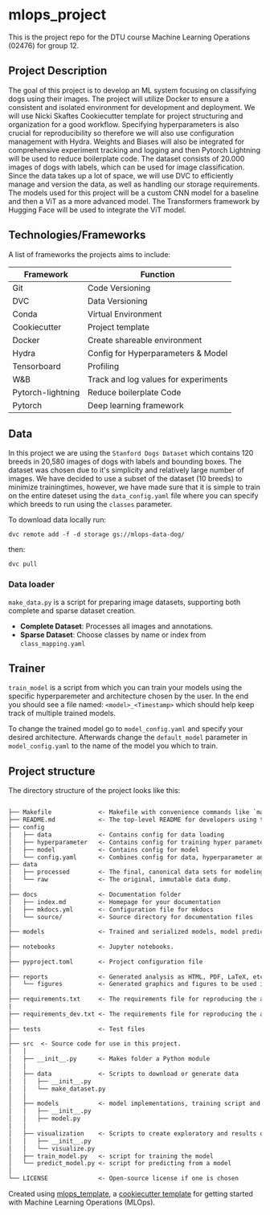 # mlops_project

This is the project repo for the DTU course Machine Learning Operations (02476) for group 12.

## Project Description

The goal of this project is to develop an ML system focusing on classifying dogs using their images. The project will utilize Docker to ensure a consistent and isolated environment for development and deployment. We will use Nicki Skaftes Cookiecutter template for project structuring and organization for a good workflow. Specifying hyperparameters is also crucial for reproducibility so therefore we will also use configuration management with Hydra. Weights and Biases will also be integrated for comprehensive experiment tracking and logging and then Pytorch Lightning will be used to reduce boilerplate code. The dataset consists of 20.000 images of dogs with labels, which can be used for image classification. Since the data takes up a lot of space, we will use DVC to efficiently manage and version the data, as well as handling our storage requirements. The models used for this project will be a custom CNN model for a baseline and then a ViT as a more advanced model. The Transformers framework by Hugging Face will be used to integrate the ViT model.


## Technologies/Frameworks

A list of frameworks the projects aims to include:

|   Framework  | Function |
| -------- | ------- |
| Git   | Code Versioning    |
| DVC    | Data Versioning   |
| Conda    | Virtual Environment    |
| Cookiecutter   | Project template   |
| Docker   | Create shareable environment  |
| Hydra   | Config for Hyperparameters & Model  |
| Tensorboard | Profiling |
| W&B   | Track and log values for experiments  |
| Pytorch-lightning   | Reduce boilerplate Code |
| Pytorch   | Deep learning framework |

## Data

In this project we are using the `Stanford Dogs Dataset` which contains 120 breeds in 20,580 images of dogs with labels and bounding boxes. The dataset was chosen due to it's simplicity and relatively large number of images. We have decided to use a subset of the dataset (10 breeds) to minimize trainingtimes, however, we have made sure that it is simple to train on the entire dateset using the `data_config.yaml` file where you can specify which breeds to run using the `classes` parameter.

To download data locally run:

`dvc remote add -f -d storage gs://mlops-data-dog/` 

then:

`dvc pull` 

### Data loader

`make_data.py` is a script for preparing image datasets, supporting both complete and sparse dataset creation.
- **Complete Dataset**: Processes all images and annotations.
- **Sparse Dataset**: Choose classes by name or index from `class_mapping.yaml`

## Trainer

`train_model` is a script from which you can train your models using the specific hyperparemeter and architecture chosen by the user. In the end you should see a file named: `<model>_<Timestamp>` which should help keep track of multiple trained models. 

To change the trained model go to `model_config.yaml` and specify your desired architecture. Afterwards change the `default_model` parameter in `model_config.yaml` to the name of the model you which to train.

## Project structure

The directory structure of the project looks like this:

```txt

├── Makefile             <- Makefile with convenience commands like `make data` or `make train`
├── README.md            <- The top-level README for developers using this project.
├── config
│   ├── data             <- Contains config for data loading
│   ├── hyperparameter   <- Contains config for training hyper parameters
│   ├── model            <- Contains config for model
│   └── config.yaml      <- Combines config for data, hyperparameter and model
├── data
│   ├── processed        <- The final, canonical data sets for modeling.
│   └── raw              <- The original, immutable data dump.
│
├── docs                 <- Documentation folder
│   ├── index.md         <- Homepage for your documentation
│   ├── mkdocs.yml       <- Configuration file for mkdocs
│   └── source/          <- Source directory for documentation files
│
├── models               <- Trained and serialized models, model predictions, or model summaries
│
├── notebooks            <- Jupyter notebooks.
│
├── pyproject.toml       <- Project configuration file
│
├── reports              <- Generated analysis as HTML, PDF, LaTeX, etc.
│   └── figures          <- Generated graphics and figures to be used in reporting
│
├── requirements.txt     <- The requirements file for reproducing the analysis environment
|
├── requirements_dev.txt <- The requirements file for reproducing the analysis environment
│
├── tests                <- Test files
│
├── src  <- Source code for use in this project.
│   │
│   ├── __init__.py      <- Makes folder a Python module
│   │
│   ├── data             <- Scripts to download or generate data
│   │   ├── __init__.py
│   │   └── make_dataset.py
│   │
│   ├── models           <- model implementations, training script and prediction script
│   │   ├── __init__.py
│   │   ├── model.py
│   │
│   ├── visualization    <- Scripts to create exploratory and results oriented visualizations
│   │   ├── __init__.py
│   │   └── visualize.py
│   ├── train_model.py   <- script for training the model
│   └── predict_model.py <- script for predicting from a model
│
└── LICENSE              <- Open-source license if one is chosen
```

Created using [mlops_template](https://github.com/SkafteNicki/mlops_template),
a [cookiecutter template](https://github.com/cookiecutter/cookiecutter) for getting
started with Machine Learning Operations (MLOps).
